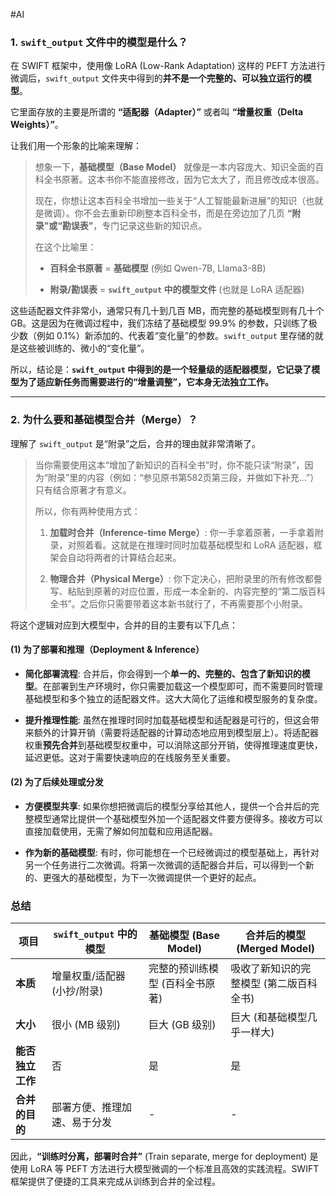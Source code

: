 #AI
### 1. `swift_output` 文件中的模型是什么？

在 SWIFT 框架中，使用像 LoRA (Low-Rank Adaptation) 这样的 PEFT 方法进行微调后，`swift_output` 文件夹中得到的**并不是一个完整的、可以独立运行的模型**。

它里面存放的主要是所谓的 **“适配器（Adapter）”** 或者叫 **“增量权重（Delta Weights）”**。

让我们用一个形象的比喻来理解：

> 想象一下，**基础模型（Base Model）** 就像是一本内容庞大、知识全面的百科全书原著。这本书你不能直接修改，因为它太大了，而且修改成本很高。
> 
> 现在，你想让这本百科全书增加一些关于“人工智能最新进展”的知识（也就是微调）。你不会去重新印刷整本百科全书，而是在旁边加了几页 **“附录”或“勘误表”**，专门记录这些新的知识点。
> 
> 在这个比喻里：
> 
> - **百科全书原著** = **基础模型** (例如 Qwen-7B, Llama3-8B)
>     
> - **附录/勘误表** = **`swift_output` 中的模型文件** (也就是 LoRA 适配器)
>     

这些适配器文件非常小，通常只有几十到几百 MB，而完整的基础模型则有几十个 GB。这是因为在微调过程中，我们冻结了基础模型 99.9% 的参数，只训练了极少数（例如 0.1%）新添加的、代表着“变化量”的参数。`swift_output` 里存储的就是这些被训练的、微小的“变化量”。

所以，结论是：**`swift_output` 中得到的是一个轻量级的适配器模型，它记录了模型为了适应新任务而需要进行的“增量调整”，它本身无法独立工作。**

---

### 2. 为什么要和基础模型合并（Merge）？

理解了 `swift_output` 是“附录”之后，合并的理由就非常清晰了。

> 当你需要使用这本“增加了新知识的百科全书”时，你不能只读“附录”，因为“附录”里的内容（例如：“参见原书第582页第三段，并做如下补充...”）只有结合原著才有意义。
> 
> 所以，你有两种使用方式：
> 
> 1. **加载时合并（Inference-time Merge）**: 你一手拿着原著，一手拿着附录，对照着看。这就是在推理时同时加载基础模型和 LoRA 适配器，框架会自动将两者的计算结合起来。
>     
> 2. **物理合并（Physical Merge）**: 你下定决心，把附录里的所有修改都誊写、粘贴到原著的对应位置，形成一本全新的、内容完整的“第二版百科全书”。之后你只需要带着这本新书就行了，不再需要那个小附录。
>     

将这个逻辑对应到大模型中，合并的目的主要有以下几点：

#### (1) 为了部署和推理（Deployment & Inference）

- **简化部署流程**: 合并后，你会得到一个**单一的、完整的、包含了新知识的模型**。在部署到生产环境时，你只需要加载这一个模型即可，而不需要同时管理基础模型和多个独立的适配器文件。这大大简化了运维和模型服务的复杂度。
    
- **提升推理性能**: 虽然在推理时同时加载基础模型和适配器是可行的，但这会带来额外的计算开销（需要将适配器的计算动态地应用到模型层上）。将适配器权重**预先合并**到基础模型权重中，可以消除这部分开销，使得推理速度更快，延迟更低。这对于需要快速响应的在线服务至关重要。
    

#### (2) 为了后续处理或分发

- **方便模型共享**: 如果你想把微调后的模型分享给其他人，提供一个合并后的完整模型通常比提供一个基础模型外加一个适配器文件要方便得多。接收方可以直接加载使用，无需了解如何加载和应用适配器。
    
- **作为新的基础模型**: 有时，你可能想在一个已经微调过的模型基础上，再针对另一个任务进行二次微调。将第一次微调的适配器合并后，可以得到一个新的、更强大的基础模型，为下一次微调提供一个更好的起点。
    

### 总结

|项目|`swift_output` 中的模型|基础模型 (Base Model)|合并后的模型 (Merged Model)|
|---|---|---|---|
|**本质**|增量权重/适配器 (小抄/附录)|完整的预训练模型 (百科全书原著)|吸收了新知识的完整模型 (第二版百科全书)|
|**大小**|很小 (MB 级别)|巨大 (GB 级别)|巨大 (和基础模型几乎一样大)|
|**能否独立工作**|否|是|是|
|**合并的目的**|部署方便、推理加速、易于分发|-|-|

因此，**“训练时分离，部署时合并”** (Train separate, merge for deployment) 是使用 LoRA 等 PEFT 方法进行大模型微调的一个标准且高效的实践流程。SWIFT 框架提供了便捷的工具来完成从训练到合并的全过程。